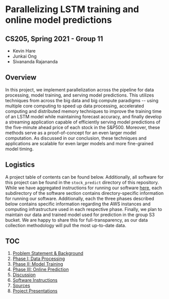 # Parallelizing LSTM training and online model predictions

## CS205, Spring 2021 - Group 11

- Kevin Hare
- Junkai Ong
- Sivananda Rajananda

## Overview 

In this project, we implement parallelization across the pipeline for data processing, model training, and serving model predictions. This utilizes techniques from across the big data and big compute paradigms -- using multiple core computing to speed up data processing, accelerated computing and distributed memory techniques to improve the training time of an LSTM model while maintaining forecast accuracy, and finally develop a streaming application capable of efficiently serving model predictions of the five-minute ahead price of each stock in the S&P500. Moreover, these methods serve as a proof-of-concept for an even larger model computation. As discussed in our conclusion, these techniques and applications are scalable for even larger models and more fine-grained model timing.

## Logistics

A project table of contents can be found below. Additionally, all software for this project can be found in the `stock_predict` directory of this repository. While we have aggregated instructions for running our software [here](https://github.com/vrsivananda/CS205_FinalProject/blob/master/docs/instructions.md), each subdirectory of the software section contains directory-specific information for running our software. Additionally, each the three phases described below contains specific information regarding the AWS instances and computing infrastructure used in each respective phase. Finally, we plan to maintain our data and trained model used for prediction in the group S3 bucket. We are happy to share this for full-transparency, as our data collection methodology will pull the most up-to-date data.

## TOC

1. [Problem Statement & Background](https://github.com/vrsivananda/CS205_FinalProject/blob/master/docs/motivation.md)
3. [Phase I: Data Processing](https://github.com/vrsivananda/CS205_FinalProject/blob/master/docs/processing.md)
4. [Phase II: Model Training](https://github.com/vrsivananda/CS205_FinalProject/blob/master/docs/model_training.md)
5. [Phase III: Online Prediction](https://github.com/vrsivananda/CS205_FinalProject/blob/master/docs/prediction.md)
6. [Discussion](https://github.com/vrsivananda/CS205_FinalProject/blob/master/docs/discussion.md)
8. [Software Instructions](https://github.com/vrsivananda/CS205_FinalProject/blob/master/docs/instructions.md)
9. [Sources](https://github.com/vrsivananda/CS205_FinalProject/blob/master/docs/aggregated_sources.md)
10. [Project Presentations](https://github.com/vrsivananda/CS205_FinalProject/blob/master/presentations/)
